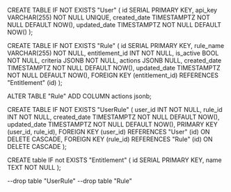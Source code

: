 CREATE TABLE IF NOT EXISTS "User" (
    id SERIAL PRIMARY KEY,
    api_key VARCHAR(255) NOT NULL UNIQUE,
    created_date TIMESTAMPTZ NOT NULL DEFAULT NOW(),
    updated_date TIMESTAMPTZ NOT NULL DEFAULT NOW()
);

CREATE TABLE IF NOT EXISTS "Rule" (
    id SERIAL PRIMARY KEY,
    rule_name VARCHAR(255) NOT NULL,
    entitlement_id INT NOT NULL,
    is_active BOOL NOT NULL,
    criteria JSONB NOT NULL,
    actions JSONB NULL,
    created_date TIMESTAMPTZ NOT NULL DEFAULT NOW(),
    updated_date TIMESTAMPTZ NOT NULL DEFAULT NOW(),
    FOREIGN KEY (entitlement_id) REFERENCES "Entitlement" (id)
);

ALTER TABLE "Rule"
ADD COLUMN actions jsonb;


CREATE TABLE IF NOT EXISTS "UserRule" (
    user_id INT NOT NULL,
    rule_id INT NOT NULL,
    created_date TIMESTAMPTZ NOT NULL DEFAULT NOW(),
    updated_date TIMESTAMPTZ NOT NULL DEFAULT NOW(),
    PRIMARY KEY (user_id, rule_id),
    FOREIGN KEY (user_id) REFERENCES "User" (id) ON DELETE CASCADE,
    FOREIGN KEY (rule_id) REFERENCES "Rule" (id) ON DELETE CASCADE
);

CREATE table IF not EXISTS "Entitlement"
(
    id SERIAL PRIMARY KEY,
    name TEXT NOT NULL
);


--drop table "UserRule"
--drop table "Rule" 

